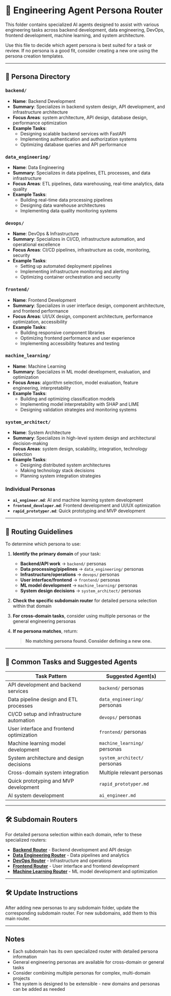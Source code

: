 # 🧭 Engineering Agent Persona Router

This folder contains specialized AI agents designed to assist with various engineering tasks across backend development, data engineering, DevOps, frontend development, machine learning, and system architecture.

Use this file to decide which agent persona is best suited for a task or review. If no persona is a good fit, consider creating a new one using the persona creation templates.

---

## 🧠 Persona Directory

### `backend/`
- **Name**: Backend Development
- **Summary**: Specializes in backend system design, API development, and infrastructure architecture
- **Focus Areas**: system architecture, API design, database design, performance optimization
- **Example Tasks**:
  - Designing scalable backend services with FastAPI
  - Implementing authentication and authorization systems
  - Optimizing database queries and API performance

### `data_engineering/`
- **Name**: Data Engineering
- **Summary**: Specializes in data pipelines, ETL processes, and data infrastructure
- **Focus Areas**: ETL pipelines, data warehousing, real-time analytics, data quality
- **Example Tasks**:
  - Building real-time data processing pipelines
  - Designing data warehouse architectures
  - Implementing data quality monitoring systems

### `devops/`
- **Name**: DevOps & Infrastructure
- **Summary**: Specializes in CI/CD, infrastructure automation, and operational excellence
- **Focus Areas**: CI/CD pipelines, infrastructure as code, monitoring, security
- **Example Tasks**:
  - Setting up automated deployment pipelines
  - Implementing infrastructure monitoring and alerting
  - Optimizing container orchestration and security

### `frontend/`
- **Name**: Frontend Development
- **Summary**: Specializes in user interface design, component architecture, and frontend performance
- **Focus Areas**: UI/UX design, component architecture, performance optimization, accessibility
- **Example Tasks**:
  - Building responsive component libraries
  - Optimizing frontend performance and user experience
  - Implementing accessibility features and testing

### `machine_learning/`
- **Name**: Machine Learning
- **Summary**: Specializes in ML model development, evaluation, and optimization
- **Focus Areas**: algorithm selection, model evaluation, feature engineering, interpretability
- **Example Tasks**:
  - Building and optimizing classification models
  - Implementing model interpretability with SHAP and LIME
  - Designing validation strategies and monitoring systems

### `system_architect/`
- **Name**: System Architecture
- **Summary**: Specializes in high-level system design and architectural decision-making
- **Focus Areas**: system design, scalability, integration, technology selection
- **Example Tasks**:
  - Designing distributed system architectures
  - Making technology stack decisions
  - Planning system integration strategies

### Individual Personas
- **`ai_engineer.md`**: AI and machine learning system development
- **`frontend_developer.md`**: Frontend development and UI/UX optimization
- **`rapid_prototyper.md`**: Quick prototyping and MVP development

---

## 📌 Routing Guidelines

To determine which persona to use:

1. **Identify the primary domain** of your task:
   - **Backend/API work** → `backend/` personas
   - **Data processing/pipelines** → `data_engineering/` personas
   - **Infrastructure/operations** → `devops/` personas
   - **User interface/frontend** → `frontend/` personas
   - **ML model development** → `machine_learning/` personas
   - **System design decisions** → `system_architect/` personas

2. **Check the specific subdomain router** for detailed persona selection within that domain

3. **For cross-domain tasks**, consider using multiple personas or the general engineering personas

4. **If no persona matches**, return:
   > **No matching persona found. Consider defining a new one.**

---

## 🔁 Common Tasks and Suggested Agents

| Task Pattern | Suggested Agent(s) |
|--------------|-------------------|
| API development and backend services | `backend/` personas |
| Data pipeline design and ETL processes | `data_engineering/` personas |
| CI/CD setup and infrastructure automation | `devops/` personas |
| User interface and frontend optimization | `frontend/` personas |
| Machine learning model development | `machine_learning/` personas |
| System architecture and design decisions | `system_architect/` personas |
| Cross-domain system integration | Multiple relevant personas |
| Quick prototyping and MVP development | `rapid_prototyper.md` |
| AI system development | `ai_engineer.md` |

---

## 🛠️ Subdomain Routers

For detailed persona selection within each domain, refer to these specialized routers:

- **[Backend Router](backend/router.md)** - Backend development and API design
- **[Data Engineering Router](data_engineering/router.md)** - Data pipelines and analytics
- **[DevOps Router](devops/router.md)** - Infrastructure and operations
- **[Frontend Router](frontend/router.md)** - User interface and frontend development
- **[Machine Learning Router](machine_learning/router.md)** - ML model development and optimization

---

## 🛠️ Update Instructions

After adding new personas to any subdomain folder, update the corresponding subdomain router. For new subdomains, add them to this main router.

---

## Notes

- Each subdomain has its own specialized router with detailed persona information
- General engineering personas are available for cross-domain or general tasks
- Consider combining multiple personas for complex, multi-domain projects
- The system is designed to be extensible - new domains and personas can be added as needed
